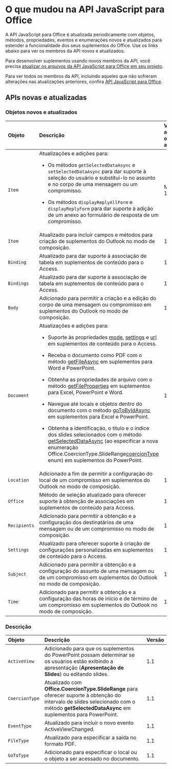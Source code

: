 # <a name="whats-changed-in-the-javascript-api-for-office"></a>O que mudou na API JavaScript para Office

A API JavaScript para Office é atualizada periodicamente com objetos, métodos, propriedades, eventos e enumerações novos e atualizados para estender a funcionalidade dos seus suplementos do Office. Use os links abaixo para ver os membros da API novos e atualizados.

Para desenvolver suplementos usando novos membros da API, você precisa [atualizar os arquivos da API JavaScript para Office em seu projeto](https://docs.microsoft.com/office/dev/add-ins/develop/update-your-javascript-api-for-office-and-manifest-schema-version).

Para ver todos os membros da API, incluindo aqueles que não sofreram alterações nas atualizações anteriores, confira [API JavaScript para Office](javascript-api-for-office.md).

## <a name="new-and-updated-apis"></a>APIs novas e atualizadas

### <a name="new-and-updated-objects"></a>Objetos novos e atualizados

|**Objeto**|**Descrição**|**Versão adicionada ou atualizada**|
|:-----|:-----|:-----|
|`Item`|Atualizações e adições para:<br><ul><li><p>Os métodos `getSelectedDataAsync` e `setSelectedDataAsync` para dar suporte à seleção do usuário e substituí-lo no assunto e no corpo de uma mensagem ou um compromisso.</p></li><li><p>Os métodos `displayReplyAllForm` e `displayReplyForm` para dar suporte à adição de um anexo ao formulário de resposta de um compromisso.</p></li></ul>|Mailbox 1.2|
|`Item`|Atualizado para incluir campos e métodos para criação de suplementos do Outlook no modo de composição. |1.1|
|`Binding`|Atualizado para dar suporte à associação de tabela em suplementos de conteúdo para o Access.|1.1|
|`Bindings`|Atualizado para dar suporte à associação de tabela em suplementos de conteúdo para o Access.|1.1|
|`Body`|Adicionado para permitir a criação e a edição do corpo de uma mensagem ou compromisso em suplementos do Outlook no modo de composição.|1.1|
|`Document`|Atualizações e adições para: <ul><li><p>Suporte às propriedades <a href="https://docs.microsoft.com/javascript/api/office/office.document?view=office-js" target="_blank">mode</a>, <a href="https://docs.microsoft.com/javascript/api/office/office.document?view=office-js#settings" target="_blank">settings</a> e <a href="https://docs.microsoft.com/javascript/api/office/office.document?view=office-js" target="_blank">url</a> em suplementos de conteúdo para o Access.</p></li><li><p>Receba o documento como PDF com o método <a href="https://docs.microsoft.com/javascript/api/office/office.document?view=office-js#getfileasync-filetype--options--callback-" target="_blank">getFileAsync</a> em suplementos para Word e PowerPoint.</p></li><li><p>Obtenha as propriedades de arquivo com o método <a href="https://docs.microsoft.com/javascript/api/office/office.document?view=office-js#getfilepropertiesasync-options--callback-" target="_blank">getFileProperties</a> em suplementos para Excel, PowerPoint e Word.</p></li><li><p>Navegue até locais e objetos dentro do documento com o método <a href="https://docs.microsoft.com/javascript/api/office/office.document?view=office-js#gotobyidasync-id--gototype--options--callback-" target="_blank">goToByIdAsync</a> em suplementos para Excel e PowerPoint.</p></li><li><p>Obtenha a identificação, o título e o índice dos slides selecionados com o método <a href="https://docs.microsoft.com/javascript/api/office/office.document?view=office-js#getselecteddataasync-coerciontype--options--callback-" target="_blank">getSelectedDataAsync</a> (ao especificar a nova enumeração <span class="keyword">Office.CoercionType.SlideRange</span><a href="https://docs.microsoft.com/javascript/api/office/office.coerciontype?view=office-js" target="_blank">coercionType</a> enum) em suplementos do PowerPoint.</p></li></ul>|1.1|
|`Location`|Adicionado a fim de permitir a configuração do local de um compromisso em suplementos do Outlook no modo de composição.|1.1|
|`Office`|Método de seleção atualizado para oferecer suporte à obtenção de associações em suplementos de conteúdo para Access.|1.1|
|`Recipients`|Adicionado para permitir a obtenção e a configuração dos destinatários de uma mensagem ou de um compromisso no modo de composição.|1.1|
|`Settings`|Atualizado para oferecer suporte à criação de configurações personalizadas em suplementos de conteúdo para o Access.|1.1|
|`Subject`|Adicionado para permitir a obtenção e a configuração do assunto de uma mensagem ou de um compromisso em suplementos do Outlook no modo de composição.|1.1|
|`Time`|Adicionado para permitir a obtenção e a configuração das horas de início e de término de um compromisso em suplementos do Outlook no modo de composição.|1.1|

### <a name="new-and-updated-enumerations"></a>Descrição

|**Objeto**|**Descrição**|**Versão**|
|:-----|:-----|:-----|
|`ActiveView`|Adicionado para que os suplementos do PowerPoint possam determinar se os usuários estão exibindo a apresentação (**Apresentação de Slides**) ou editando slides. |1.1|
|`CoercionType`|Atualizado com **Office.CoercionType.SlideRange** para oferecer suporte à obtenção do intervalo de slides selecionado com o método **getSelectedDataAsync** em suplementos para PowerPoint.|1.1|
|`EventType`|Atualizado para incluir o novo evento ActiveViewChanged.|1.1|
|`FileType`|Atualizado para especificar a saída no formato PDF.|1.1|
|`GoToType`|Adicionado para especificar o local ou o objeto a ser acessado no documento.|1.1|

